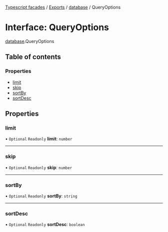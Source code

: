[Typescript facades](../index.md) / [Exports](../modules.md) / [database](../modules/database.md) / QueryOptions

# Interface: QueryOptions

[database](../modules/database.md).QueryOptions

## Table of contents

### Properties

- [limit](database.QueryOptions.md#limit)
- [skip](database.QueryOptions.md#skip)
- [sortBy](database.QueryOptions.md#sortby)
- [sortDesc](database.QueryOptions.md#sortdesc)

## Properties

### limit

• `Optional` `Readonly` **limit**: `number`

___

### skip

• `Optional` `Readonly` **skip**: `number`

___

### sortBy

• `Optional` `Readonly` **sortBy**: `string`

___

### sortDesc

• `Optional` `Readonly` **sortDesc**: `boolean`
